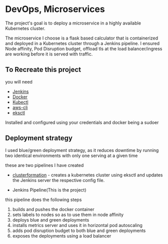 # DevOps, Microservices 

The project's goal is to deploy a microservice in a highly available Kubernetes cluster.

The microservice I choose is a flask based calculator that is containerized and deployed in a Kubernetes cluster through a Jenkins pipeline. I ensured Node affinity, Pod Disruption budget, offload tls at the load balancer/ingress are working before it is served with traffic.


## To Recreate this project

you will need

- [Jenkins](https://www.jenkins.io/doc/book/installing/)
- [Docker](https://docs.docker.com/engine/install/ubuntu/)
- [Kubectl](https://kubernetes.io/docs/tasks/tools/install-kubectl/) 
- [aws-cli](https://docs.aws.amazon.com/cli/latest/userguide/install-cliv2-linux.html)
- [eksctl](https://docs.aws.amazon.com/eks/latest/userguide/getting-started-eksctl.html)
  
Installed and configured using your credentials and docker being a sudoer


## Deployment strategy

I used blue/green deployment strategy, as it reduces downtime by running two identical environments with only one serving at a given time


these are two pipelines I have created 

- [clusterformation](https://github.com/ph4n666/cluster-formation-) - creates a kubernetes cluster using eksctl and updates the Jenkins server the respective config file.

- Jenkins Pipeline(This is the project)

this pipeline does the following steps 

1. builds and pushes the docker container 
2. sets labels to nodes so as to use them in node affinity 
3. deploys blue and green deployments 
4. installs metrics server and uses it in horizontal pod autoscaling 
5. adds pod disruption budget to both blue and green deployments 
6. exposes the deployments using a load balancer 
